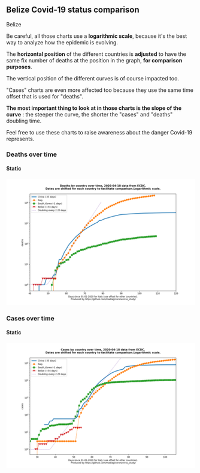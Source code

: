 ## Belize Covid-19 status comparison 

Belize



Be careful, all those charts use a **logarithmic scale**, because it's the best way to analyze how the epidemic is evolving.
 
The **horizontal position** of the different countries is **adjusted** to have the same fix number of deaths at the position in the graph, **for comparison purposes**.

The vertical position of the different curves is of course impacted too.

"Cases" charts are even more affected too because they use the same time offset that is used for "deaths".

**The most important thing to look at in those charts is the slope of the curve** : the steeper the curve, the shorter the "cases" and "deaths" doubling time.

Feel free to use these charts to raise awareness about the danger Covid-19 represents. 


 
### Deaths over time
 
#### Static
![Belize covid-19 deaths static chart](https://raw.githubusercontent.com/madlag/coronavirus_study/master/notebooks/graphs/2020-04-18/countries/Belize/2020-04-18_Belize_deaths.png "Belize covid-19 deaths static chart")   

 
### Cases over time
 
#### Static
![Belize covid-19 cases static chart](https://raw.githubusercontent.com/madlag/coronavirus_study/master/notebooks/graphs/2020-04-18/countries/Belize/2020-04-18_Belize_cases.png "Belize covid-19 cases static chart")   


